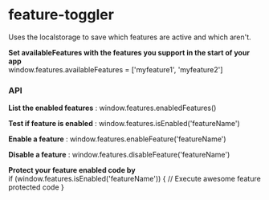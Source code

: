 # feature-toggler

Uses the localstorage to save which features are active and which aren't.

<strong>Set availableFeatures with the features you support in the start of your app</strong><br>
window.features.availableFeatures = ['myfeature1', 'myfeature2']

<h3>API</h3>
<strong>List the enabled features</strong> : window.features.enabledFeatures()

<strong>Test if feature is enabled</strong> : window.features.isEnabled('featureName')

<strong>Enable a feature</strong> : window.features.enableFeature('featureName')

<strong>Disable a feature</strong> : window.features.disableFeature('featureName')

<strong>Protect your feature enabled code by</strong><br>
if (window.features.isEnabled('featureName')) {
  // Execute awesome feature protected code
}
